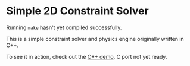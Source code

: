 # Simple 2D Constraint Solver

Running `make` hasn't yet compiled successfully.

This is a simple constraint solver and physics engine originally written in C++.

To see it in action, check out the [C++ demo](https://github.com/ange-yaghi/scs-2d-demo). C port not yet ready.
